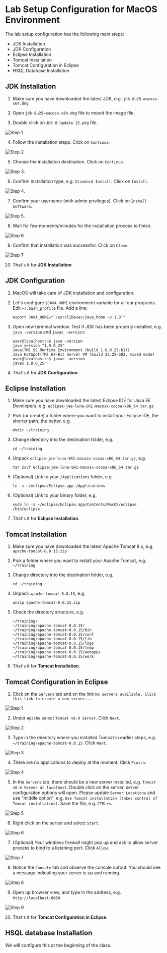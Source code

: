 # Lab Setup Configuration for MacOS Environment

The lab setup configuration has the following main steps:
* JDK Installation
* JDK Configuration
* Eclipse Installation
* Tomcat Installation
* Tomcat Configuration in Eclipse
* HSQL Database Installation


## JDK Installation
1. Make sure you have downloaded the latest JDK, e.g. `jdk-8u25-macosx-x64.dmg`

2. Open `jdk-8u25-macosx-x64.dmg` file to mount the image file.

3. Double click on `JDK 8 Update 25.pkg` file.

  ![Step 1](https://raw.github.com/javaclinic/lab-setup-spring/master/screenshots/mac_java_01.png)

4. Follow the installation steps. Click on `Continue`.

  ![Step 2](https://raw.github.com/javaclinic/lab-setup-spring/master/screenshots/mac_java_02.png)

5. Choose the installation destination. Click on `Continue`.

  ![Step 3](https://raw.github.com/javaclinic/lab-setup-spring/master/screenshots/mac_java_03.png).

6. Confirm installation type, e.g. `Standard Install`. Click on `Install`.

  ![Step 4](https://raw.github.com/javaclinic/lab-setup-spring/master/screenshots/mac_java_04.png).

7. Confirm your username (with admin privileges). Click on `Install Software`.

  ![Step 5](https://raw.github.com/javaclinic/lab-setup-spring/master/screenshots/mac_java_05.png).

8. Wait for few moments/minutes for the installation process to finish.

  ![Step 6](https://raw.github.com/javaclinic/lab-setup-spring/master/screenshots/mac_java_06.png)

9. Confirm that installation was successful. Click on `Close`.

  ![Step 7](https://raw.github.com/javaclinic/lab-setup-spring/master/screenshots/mac_java_07.png)

10. That's it for **JDK Installation**.


## JDK Configuration
1. MacOS will take care of JDK installation and configuration.

2. Let's configure `$JAVA_HOME`  environment variable for all our programs. Edit `~/.bash_profile` file. Add a line:

    ```
    export JAVA_HOME="`/usr/libexec/java_home -v 1.8`"
    ```

3. Open new terminal window. Test if JDK has been properly installed, e.g. `java -version` and `javac -version`:

    ```
    user@localhost:~$ java -version
    java version "1.8.0_25"
    Java(TM) SE Runtime Environment (build 1.8.0_25-b17)
    Java HotSpot(TM) 64-Bit Server VM (build 25.25-b02, mixed mode)
    user@localhost:~$ javac -version
    javac 1.8.0_25
    ```

4. That's it for **JDK Configuration**.


## Eclipse Installation
1. Make sure you have downloaded the latest Eclipse IDE for Java EE Developers, e.g. `eclipse-jee-luna-SR1-macosx-cocoa-x86_64.tar.gz`

2. Pick (or create) a folder where you want to install your Eclipse IDE, the shorter path, the better, e.g.

    ```
    mkdir ~/training
    ```

3. Change directory into the destination folder, e.g.

    ```
    cd ~/training
    ```

4. Unpack `eclipse-jee-luna-SR1-macosx-cocoa-x86_64.tar.gz`, e.g.

    ```
    tar zxvf eclipse-jee-luna-SR1-macosx-cocoa-x86_64.tar.gz
    ```

5. (Optional) Link to your `/Applications` folder, e.g.

    ```
    ln -s ~/eclipse/Eclipse.app /Applications
    ```

6. (Optional) Link to your binary folder, e.g.

    ```
    sudo ln -s ~/eclipse/Eclipse.app/Contents/MacOS/eclipse /bin/eclipse
    ```

7. That's it for **Eclipse Installation**.


## Tomcat Installation
1. Make sure you have downloaded the latest Apache Tomcat 8.x, e.g. `apache-tomcat-8.0.15.zip`

2. Pick a folder where you want to install your Apache Tomcat, e.g. `~/training`

3. Change directory into the destination folder, e.g.

    ```
    cd ~/training
    ```

4. Unpack `apache-tomcat-8.0.15`, e.g.

    ```
    unzip apache-tomcat-8.0.15.zip
    ```

5. Check the directory structure, e.g. 

    ```
    ~/training/
    ~/training/apache-tomcat-8.0.15/
    ~/training/apache-tomcat-8.0.15/bin
    ~/training/apache-tomcat-8.0.15/conf
    ~/training/apache-tomcat-8.0.15/lib
    ~/training/apache-tomcat-8.0.15/logs
    ~/training/apache-tomcat-8.0.15/temp
    ~/training/apache-tomcat-8.0.15/webapps
    ~/training/apache-tomcat-8.0.15/work
    ```

6. That's it for **Tomcat Installation**.


## Tomcat Configuration in Eclipse
1. Click on the `Servers` tab and on the link `No servers available. Click this link to create a new server...`

  ![Step 1](https://raw.github.com/javaclinic/lab-setup-spring/master/screenshots/mac_eclipse_tomcat_configuration_01.png)

2. Under `Apache` select `Tomcat v8.0 Server`. Click `Next`.

  ![Step 2](https://raw.github.com/javaclinic/lab-setup-spring/master/screenshots/mac_eclipse_tomcat_configuration_02.png)

3. Type in the directory where you installed Tomcat in earlier steps, e.g. `~/training\apache-tomcat-8.0.15`. Click `Next`.

  ![Step 3](https://raw.github.com/javaclinic/lab-setup-spring/master/screenshots/mac_eclipse_tomcat_configuration_03.png)

4. There are no applications to deploy at the moment. Click `Finish`.

  ![Step 4](https://raw.github.com/javaclinic/lab-setup-spring/master/screenshots/mac_eclipse_tomcat_configuration_04.png)

5. In the `Servers` tab, there should be a new server installed, e.g. `Tomcat v8.0 Server at localhost`. Double click on the server, server configuration options will open. Please update `Server Locations` and use "middle option", e.g. `Use Tomcat installation (takes control of Tomcat installation)`. Save the file, e.g. `CTRL+s`.

  ![Step 5](https://raw.github.com/javaclinic/lab-setup-spring/master/screenshots/mac_eclipse_tomcat_configuration_05.png)

6. Right click on the server and select `Start`.

  ![Step 6](https://raw.github.com/javaclinic/lab-setup-spring/master/screenshots/mac_eclipse_tomcat_configuration_06.png)

7. (Optional) Your windows firewall might pop up and ask to allow server process to bind to a listening port. Click `Allow`.

  ![Step 7](https://raw.github.com/javaclinic/lab-setup-spring/master/screenshots/mac_eclipse_tomcat_configuration_07.png)

8. Notice the `Console` tab and observe the console output. You should see a message indicating your server is up and running.

  ![Step 8](https://raw.github.com/javaclinic/lab-setup-spring/master/screenshots/mac_eclipse_tomcat_configuration_08.png)

9. Open up browser view, and type in the address, e.g. `http://localhost:8080`

  ![Step 9](https://raw.github.com/javaclinic/lab-setup-spring/master/screenshots/mac_eclipse_tomcat_configuration_09.png)

10. That's it for **Tomcat Configuration in Eclipse**.


## HSQL database Installation
We will configure this at the beginning of the class.

